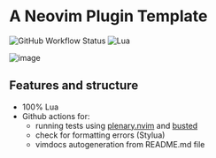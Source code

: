# A Neovim Plugin Template

![GitHub Workflow Status](https://img.shields.io/github/actions/workflow/status/icyavocado/gobang.nvim/lint-test.yml?branch=main&style=for-the-badge)
![Lua](https://img.shields.io/badge/Made%20with%20Lua-blueviolet.svg?style=for-the-badge&logo=lua)

![image](https://github.com/icyavocado/gobang.nvim/assets/45118765/c7d2388a-c3e9-4699-be86-e9543c4f6231)

## Features and structure

- 100% Lua
- Github actions for:
  - running tests using [plenary.nvim](https://github.com/nvim-lua/plenary.nvim) and [busted](https://olivinelabs.com/busted/)
  - check for formatting errors (Stylua)
  - vimdocs autogeneration from README.md file
